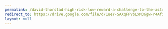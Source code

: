 ```yaml
---
permalink: /david-thorstad-high-risk-low-reward-a-challenge-to-the-astronomical-value-of-existential-risk-mitigation-2/
redirect_to: https://drive.google.com/file/d/1ueY-SAXqFPVbLxM36gw-r4AfiIRcnlcX/view?usp=drive_link
layout: null
---
```

